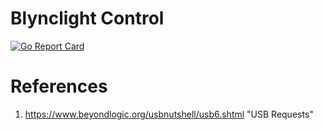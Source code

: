 # Blynclight Control

[![Go Report Card](https://goreportcard.com/badge/github.com/samlitowitz/blynclight-control)](https://goreportcard.com/report/github.com/samlitowitz/blynclight-control)

# References
1. https://www.beyondlogic.org/usbnutshell/usb6.shtml "USB Requests"